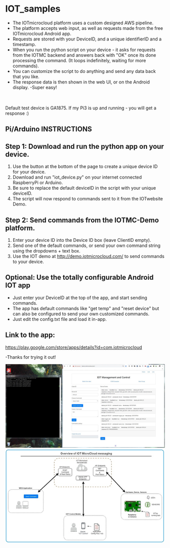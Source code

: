# IOT_samples
* The IOTmicrocloud platform uses a custom designed AWS pipeline.  
* The platform accepts web input, as well as requests made from the free IOTmicrocloud Android app. 
* Requests are stored with your DeviceID, and a unique identifierID and a timestamp.
* When you run the python script on your device - it asks for requests from the IOTMC backend and answers back with "OK" once its done processing the command. (It loops indefinitely, waiting for more commands).
* You can customize the script to do anything and send any data back that you like.
* The response data is then shown in the web UI, or on the Android display.
-Super easy!
<br/><br/><br/>

Default test device is GA1875.
If my Pi3 is up and running - you will get a response :)

## Pi/Arduino INSTRUCTIONS
## Step 1: Download and run the python app on your device.
1. Use the button at the bottom of the page to create a unique device ID for your device.  
2. Download and run "iot_device.py" on your internet connected RaspberryPi or Arduino.
3. Be sure to replace the default deviceID in the script with  your unique deviceID.
4. The script will now respond to commands sent to it from the IOTwebsite Demo.

## Step 2: Send commands from the IOTMC-Demo platform.
1. Enter your device ID into the Device ID box  (leave ClientID empty).
2. Send one of the default commands, or send your own command string using the dropdowns + text box.
3. Use the IOT demo at http://demo.iotmicrocloud.com/ to send commands to your device.


## Optional: Use the totally configurable Android IOT app
* Just enter your DeviceID at the top of the app, and start sending commands.
* The app has default commands like "get temp" and "reset device" but can also be configured to send your own customized commands.
* Just edit the config.txt file and load it in-app. 

## Link to the app:
https://play.google.com/store/apps/details?id=com.iotmicrocloud

-Thanks for trying it out!


![Demo](platform_working.JPG)
![Demo](msg_flow.jpg)
